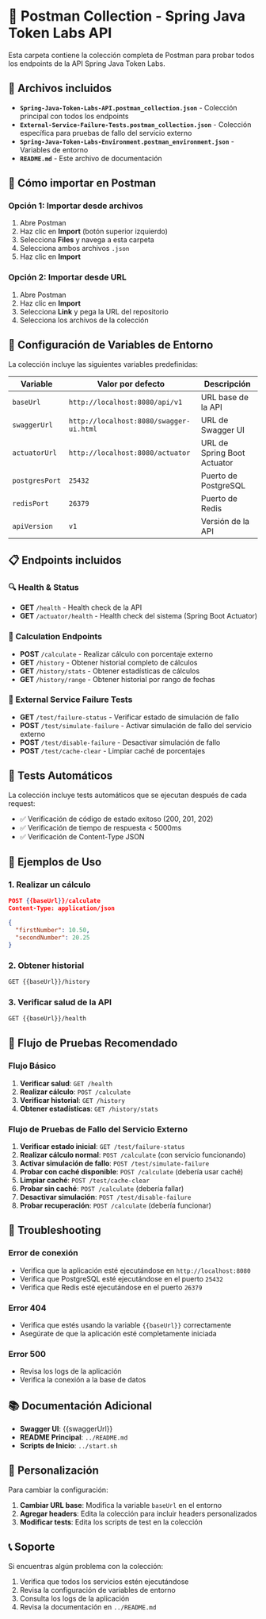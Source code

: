 # 📮 Postman Collection - Spring Java Token Labs API

Esta carpeta contiene la colección completa de Postman para probar todos los endpoints de la API Spring Java Token Labs.

## 📁 Archivos incluidos

- **`Spring-Java-Token-Labs-API.postman_collection.json`** - Colección principal con todos los endpoints
- **`External-Service-Failure-Tests.postman_collection.json`** - Colección específica para pruebas de fallo del servicio externo
- **`Spring-Java-Token-Labs-Environment.postman_environment.json`** - Variables de entorno
- **`README.md`** - Este archivo de documentación

## 🚀 Cómo importar en Postman

### Opción 1: Importar desde archivos
1. Abre Postman
2. Haz clic en **Import** (botón superior izquierdo)
3. Selecciona **Files** y navega a esta carpeta
4. Selecciona ambos archivos `.json`
5. Haz clic en **Import**

### Opción 2: Importar desde URL
1. Abre Postman
2. Haz clic en **Import**
3. Selecciona **Link** y pega la URL del repositorio
4. Selecciona los archivos de la colección

## 🔧 Configuración de Variables de Entorno

La colección incluye las siguientes variables predefinidas:

| Variable | Valor por defecto | Descripción |
|----------|-------------------|-------------|
| `baseUrl` | `http://localhost:8080/api/v1` | URL base de la API |
| `swaggerUrl` | `http://localhost:8080/swagger-ui.html` | URL de Swagger UI |
| `actuatorUrl` | `http://localhost:8080/actuator` | URL de Spring Boot Actuator |
| `postgresPort` | `25432` | Puerto de PostgreSQL |
| `redisPort` | `26379` | Puerto de Redis |
| `apiVersion` | `v1` | Versión de la API |

## 📋 Endpoints incluidos

### 🔍 Health & Status
- **GET** `/health` - Health check de la API
- **GET** `/actuator/health` - Health check del sistema (Spring Boot Actuator)

### 🧮 Calculation Endpoints
- **POST** `/calculate` - Realizar cálculo con porcentaje externo
- **GET** `/history` - Obtener historial completo de cálculos
- **GET** `/history/stats` - Obtener estadísticas de cálculos
- **GET** `/history/range` - Obtener historial por rango de fechas

### 🧪 External Service Failure Tests
- **GET** `/test/failure-status` - Verificar estado de simulación de fallo
- **POST** `/test/simulate-failure` - Activar simulación de fallo del servicio externo
- **POST** `/test/disable-failure` - Desactivar simulación de fallo
- **POST** `/test/cache-clear` - Limpiar caché de porcentajes


## 🧪 Tests Automáticos

La colección incluye tests automáticos que se ejecutan después de cada request:

- ✅ Verificación de código de estado exitoso (200, 201, 202)
- ✅ Verificación de tiempo de respuesta < 5000ms
- ✅ Verificación de Content-Type JSON

## 📝 Ejemplos de Uso

### 1. Realizar un cálculo
```json
POST {{baseUrl}}/calculate
Content-Type: application/json

{
  "firstNumber": 10.50,
  "secondNumber": 20.25
}
```

### 2. Obtener historial
```bash
GET {{baseUrl}}/history
```

### 3. Verificar salud de la API
```bash
GET {{baseUrl}}/health
```

## 🔄 Flujo de Pruebas Recomendado

### Flujo Básico
1. **Verificar salud**: `GET /health`
2. **Realizar cálculo**: `POST /calculate`
3. **Verificar historial**: `GET /history`
4. **Obtener estadísticas**: `GET /history/stats`

### Flujo de Pruebas de Fallo del Servicio Externo
1. **Verificar estado inicial**: `GET /test/failure-status`
2. **Realizar cálculo normal**: `POST /calculate` (con servicio funcionando)
3. **Activar simulación de fallo**: `POST /test/simulate-failure`
4. **Probar con caché disponible**: `POST /calculate` (debería usar caché)
5. **Limpiar caché**: `POST /test/cache-clear`
6. **Probar sin caché**: `POST /calculate` (debería fallar)
7. **Desactivar simulación**: `POST /test/disable-failure`
8. **Probar recuperación**: `POST /calculate` (debería funcionar)

## 🐛 Troubleshooting

### Error de conexión
- Verifica que la aplicación esté ejecutándose en `http://localhost:8080`
- Verifica que PostgreSQL esté ejecutándose en el puerto `25432`
- Verifica que Redis esté ejecutándose en el puerto `26379`

### Error 404
- Verifica que estés usando la variable `{{baseUrl}}` correctamente
- Asegúrate de que la aplicación esté completamente iniciada

### Error 500
- Revisa los logs de la aplicación
- Verifica la conexión a la base de datos

## 📚 Documentación Adicional

- **Swagger UI**: {{swaggerUrl}}
- **README Principal**: `../README.md`
- **Scripts de Inicio**: `../start.sh`

## 🔧 Personalización

Para cambiar la configuración:

1. **Cambiar URL base**: Modifica la variable `baseUrl` en el entorno
2. **Agregar headers**: Edita la colección para incluir headers personalizados
3. **Modificar tests**: Edita los scripts de test en la colección

## 📞 Soporte

Si encuentras algún problema con la colección:

1. Verifica que todos los servicios estén ejecutándose
2. Revisa la configuración de variables de entorno
3. Consulta los logs de la aplicación
4. Revisa la documentación en `../README.md`
